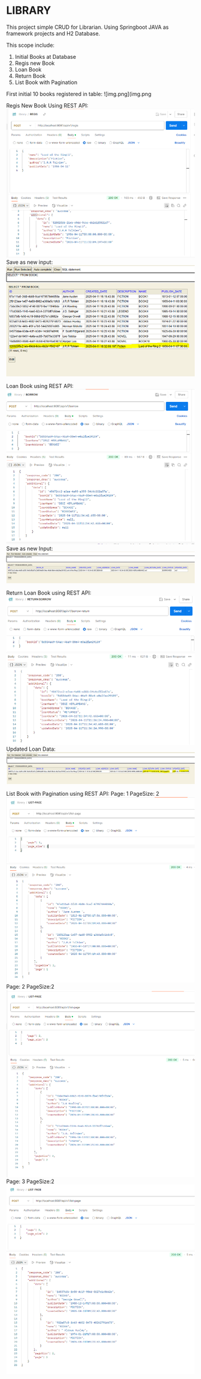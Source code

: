 # LIBRARY

This project simple CRUD for Librarian. Using Springboot JAVA as framework projects and H2 Database.

This scope include:
1. Initial Books at Database
2. Regis new Book
3. Loan Book
4. Return Book
5. List Book with Pagination

First initial 10 books registered in table:
![img.png](img.png

Regis New Book Using REST API:
![img_1.png](img_1.png)
Save as new input:
![img_2.png](img_2.png)

Loan Book using REST API:
![img_3.png](img_3.png)
Save as new Input:
![img_4.png](img_4.png)

Return Loan Book using REST API:
![img_5.png](img_5.png)
Updated Loan Data:
![img_6.png](img_6.png)

List Book with Pagination using REST API:
Page: 1 PageSize: 2
![img_7.png](img_7.png)
Page: 2 PageSize:2
![img_8.png](img_8.png)
Page: 3 PageSize:2
![img_9.png](img_9.png)